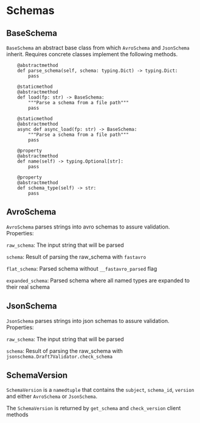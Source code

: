 # Schemas

## BaseSchema

`BaseSchema` an abstract base class from which `AvroSchema` and `JsonSchema` inherit.
Requires concrete classes implement the following methods.

```
    @abstractmethod
    def parse_schema(self, schema: typing.Dict) -> typing.Dict:
        pass

    @staticmethod
    @abstractmethod
    def load(fp: str) -> BaseSchema:
        """Parse a schema from a file path"""
        pass

    @staticmethod
    @abstractmethod
    async def async_load(fp: str) -> BaseSchema:
        """Parse a schema from a file path"""
        pass

    @property
    @abstractmethod
    def name(self) -> typing.Optional[str]:
        pass

    @property
    @abstractmethod
    def schema_type(self) -> str:
        pass
```

## AvroSchema

`AvroSchema` parses strings into avro schemas to assure validation. Properties:

`raw_schema`: The input string that will be parsed

`schema`: Result of parsing the raw_schema with `fastavro`

`flat_schema`: Parsed schema without `__fastavro_parsed` flag

`expanded_schema`: Parsed schema where all named types are expanded to their real schema

## JsonSchema

`JsonSchema` parses strings into json schemas to assure validation. Properties:

`raw_schema`: The input string that will be parsed

`schema`: Result of parsing the raw_schema with `jsonschema.Draft7Validator.check_schema`

## SchemaVersion

`SchemaVersion` is a `namedtuple` that contains the `subject`, `schema_id`, `version` and either `AvroSchema` or `JsonSchema`.

The `SchemaVersion` is returned by `get_schema` and `check_version` client methods
